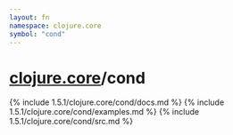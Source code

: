 ```yaml
---
layout: fn
namespace: clojure.core
symbol: "cond"
---
```


# [clojure.core](../)/cond

{% include 1.5.1/clojure.core/cond/docs.md %}
{% include 1.5.1/clojure.core/cond/examples.md %}
{% include 1.5.1/clojure.core/cond/src.md %}

